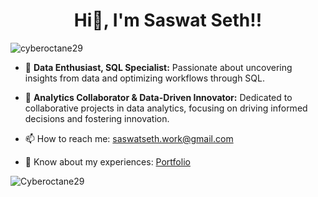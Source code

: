 <h1 align="center">Hi👋, I'm Saswat Seth!!</h1>

<p align="left"> 
  <img src="https://komarev.com/ghpvc/?username=cyberoctane29&label=Profile%20views&color=0e75b6&style=flat" alt="cyberoctane29" />
</p>

- 🌱 **Data Enthusiast, SQL Specialist:** Passionate about uncovering insights from data and optimizing workflows through SQL.

- 💬 **Analytics Collaborator & Data-Driven Innovator:** Dedicated to collaborative projects in data analytics, focusing on driving informed decisions and fostering innovation.

- 📫 How to reach me: <a href="mailto:saswatseth.work@gmail.com">saswatseth.work@gmail.com</a>

- 📄 Know about my experiences: <a href="https://saswatseth.netlify.app" target="_blank" rel="noopener noreferrer">Portfolio</a>

<p>
  <img align="left" src="https://github-readme-stats.vercel.app/api/top-langs?username=Cyberoctane29&show_icons=true&locale=en&layout=compact&langs_count=10" alt="Cyberoctane29" />
</p>



